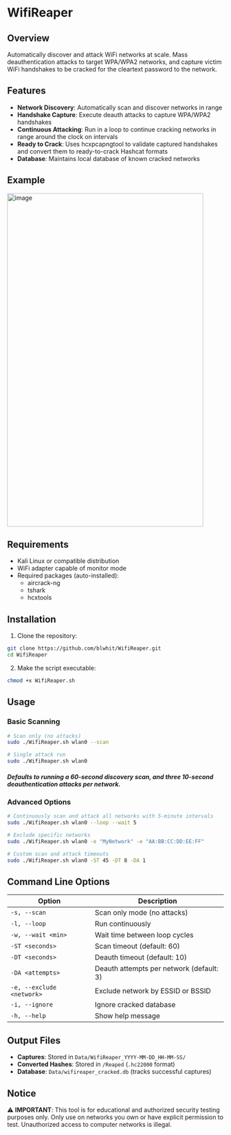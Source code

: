 # WifiReaper
## Overview
Automatically discover and attack WiFi networks at scale. Mass deauthentication attacks to target WPA/WPA2 networks, and capture victim WiFi handshakes to be cracked for the cleartext password to the network.

## Features

- **Network Discovery**: Automatically scan and discover networks in range
- **Handshake Capture**: Execute deauth attacks to capture WPA/WPA2 handshakes
- **Continuous Attacking**: Run in a loop to continue cracking networks in range around the clock on intervals
- **Ready to Crack**: Uses hcxpcapngtool to validate captured handshakes and convert them to ready-to-crack Hashcat formats
- **Database**: Maintains local database of known cracked networks

## Example
<img width="456" height="775" alt="image" src="https://github.com/user-attachments/assets/b4ffa351-c40f-44ea-8aca-caf5c427030f" />

## Requirements

- Kali Linux or compatible distribution
- WiFi adapter capable of monitor mode
- Required packages (auto-installed):
  - aircrack-ng
  - tshark
  - hcxtools

## Installation

1. Clone the repository:
```bash
git clone https://github.com/blwhit/WifiReaper.git
cd WifiReaper
```

2. Make the script executable:
```bash
chmod +x WifiReaper.sh
```

## Usage

### Basic Scanning
```bash
# Scan only (no attacks)
sudo ./WifiReaper.sh wlan0 --scan

# Single attack run
sudo ./WifiReaper.sh wlan0
```
##### Defaults to running a 60-second discovery scan, and three 10-second deauthentication attacks per network.

### Advanced Options
```bash
# Continuously scan and attack all networks with 5-minute intervals
sudo ./WifiReaper.sh wlan0 --loop --wait 5

# Exclude specific networks
sudo ./WifiReaper.sh wlan0 -e "MyNetwork" -e "AA:BB:CC:DD:EE:FF"

# Custom scan and attack timeouts
sudo ./WifiReaper.sh wlan0 -ST 45 -DT 8 -DA 1
```

## Command Line Options

| Option | Description |
|--------|-------------|
| `-s, --scan` | Scan only mode (no attacks) |
| `-l, --loop` | Run continuously |
| `-w, --wait <min>` | Wait time between loop cycles |
| `-ST <seconds>` | Scan timeout (default: 60) |
| `-DT <seconds>` | Deauth timeout (default: 10) |
| `-DA <attempts>` | Deauth attempts per network (default: 3) |
| `-e, --exclude <network>` | Exclude network by ESSID or BSSID |
| `-i, --ignore` | Ignore cracked database |
| `-h, --help` | Show help message |

## Output Files

- **Captures**: Stored in `Data/WifiReaper_YYYY-MM-DD_HH-MM-SS/`
- **Converted Hashes**: Stored in `/Reaped` (`.hc22000` format)
- **Database**: `Data/wifireaper_cracked.db` (tracks successful captures)

## Notice

⚠️ **IMPORTANT**: This tool is for educational and authorized security testing purposes only. Only use on networks you own or have explicit permission to test. Unauthorized access to computer networks is illegal.

